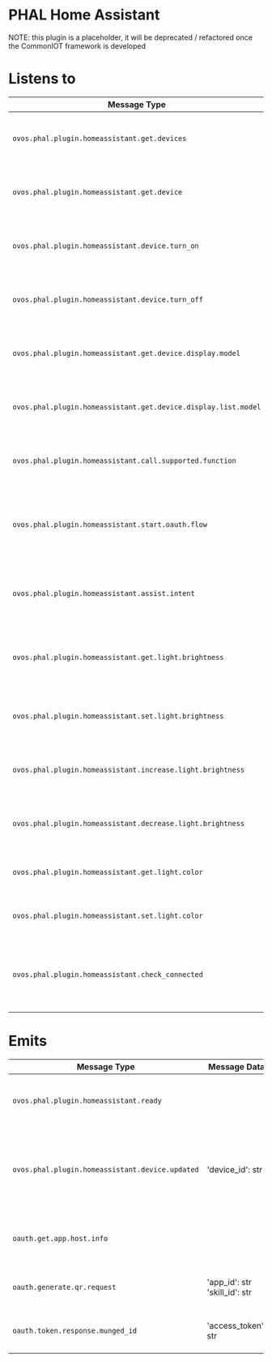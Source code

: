# PHAL Home Assistant

NOTE: this plugin is a placeholder, it will be deprecated / refactored once the CommonIOT framework is developed

# Listens to

| Message Type                                                   | Message Data                                                      | Description                                                      | Emitted Response Type                                                              | Handled by                           |
|----------------------------------------------------------------|-------------------------------------------------------------------|------------------------------------------------------------------|------------------------------------------------------------------------------------|--------------------------------------|
| `ovos.phal.plugin.homeassistant.get.devices`                   |                                                                   | Requests the list of devices from Home Assistant.                | `ovos.phal.plugin.homeassistant.get.devices.response`                              | handle_get_devices                   |
| `ovos.phal.plugin.homeassistant.get.device`                    | 'device_id': str                                                  | Requests information about a specific device.                    | `ovos.phal.plugin.homeassistant.get.device.response`                               | handle_get_device                    |
| `ovos.phal.plugin.homeassistant.device.turn_on`                | 'device_id': str                                                  | Sends a command to turn on a specific device.                    | `ovos.phal.plugin.homeassistant.device.turn_on.response`                           | handle_turn_on                       |
| `ovos.phal.plugin.homeassistant.device.turn_off`               | 'device_id': str                                                  | Sends a command to turn off a specific device.                   | `ovos.phal.plugin.homeassistant.device.turn_off.response`                          | handle_turn_off                      |
| `ovos.phal.plugin.homeassistant.get.device.display.model`      | 'device_id': str                                                  | Requests the display model of a specific device.                 | `ovos.phal.plugin.homeassistant.get.device.display.model.response`                 | handle_get_device_display_model      |
| `ovos.phal.plugin.homeassistant.get.device.display.list.model` |                                                                   | Requests a list of display models for all devices.               | `ovos.phal.plugin.homeassistant.get.device.display.list.model.response`            | handle_get_device_display_list_model |
| `ovos.phal.plugin.homeassistant.call.supported.function`       | 'device_id': str<br>'function_name': str<br>'function_args': dict | Calls a supported function on a device.                          | `ovos.phal.plugin.homeassistant.call.supported.function.response`                  | handle_call_supported_function       |
| `ovos.phal.plugin.homeassistant.start.oauth.flow`              | 'instance': str                                                   | Initiates the OAuth flow for a specific Home Assistant instance. | `oauth.get.app.host.info`<br>`oauth.generate.qr.request`<br>`oauth.token.response` | handle_start_oauth_flow              |
| `ovos.phal.plugin.homeassistant.assist.intent`                 | 'command': str                                                    | Passes an assist message to Home Assistant's Assist API.         | `ovos.phal.plugin.homeassistant.assist.intent.response`                            | handle_assist_message                |
| `ovos.phal.plugin.homeassistant.get.light.brightness`          | 'device_id': str                                                  | Requests the brightness level of a light device.                 | `ovos.phal.plugin.homeassistant.get.light.brightness.response`                     | handle_get_light_brightness          |
| `ovos.phal.plugin.homeassistant.set.light.brightness`          | 'device_id': str<br>'brightness': int                             | Sets the brightness level of a light device.                     | `ovos.phal.plugin.homeassistant.set.light.brightness.response`                     | handle_set_light_brightness          |
| `ovos.phal.plugin.homeassistant.increase.light.brightness`     | 'device_id': str                                                  | Increases the brightness of a light device.                      | `ovos.phal.plugin.homeassistant.increase.light.brightness.response`                | handle_increase_light_brightness     |
| `ovos.phal.plugin.homeassistant.decrease.light.brightness`     | 'device_id': str                                                  | Decreases the brightness of a light device.                      | `ovos.phal.plugin.homeassistant.decrease.light.brightness.response`                | handle_decrease_light_brightness     |
| `ovos.phal.plugin.homeassistant.get.light.color`               | 'device_id': str                                                  | Requests the color of a light device.                            | `ovos.phal.plugin.homeassistant.get.light.color.response`                          | handle_get_light_color               |
| `ovos.phal.plugin.homeassistant.set.light.color`               | 'device_id': str<br>'color': str                                  | Sets the color of a light device.                                | `ovos.phal.plugin.homeassistant.set.light.color.response`                          | handle_set_light_color               |
| `ovos.phal.plugin.homeassistant.check_connected`               |                                                                   | Checks if the plugin is connected to a Home Assistant instance.  | `ovos.phal.plugin.homeassistant.check_connected.response`                          | handle_check_connected               |

# Emits

| Message Type                                    | Message Data                     | Description                                                             | Trigger Message Type                                  | Handled by                   |
|-------------------------------------------------|----------------------------------|-------------------------------------------------------------------------|-------------------------------------------------------|------------------------------|
| `ovos.phal.plugin.homeassistant.ready`          |                                  | Signals that the Home Assistant plugin is ready.                        | `ovos.phal.plugin.homeassistant.setup.instance`       | init_configuration           |
| `ovos.phal.plugin.homeassistant.device.updated` | 'device_id': str                 | Signals that a device has been updated, requesting a new display model. | `ovos.phal.plugin.homeassistant.device.state.updated` | device_updated               |
| `oauth.get.app.host.info`                       |                                  | Requests host information for OAuth registration.                       | `oauth.get.app.host.info.response`                    | request_host_info_from_oauth |
| `oauth.generate.qr.request`                     | 'app_id': str<br>'skill_id': str | Requests QR code for OAuth registration.                                | `oauth.generate.qr.response`                          | start_oauth_flow             |
| `oauth.token.response.munged_id`                | 'access_token': str              | Receives the OAuth token response.                                      |                                                       | handle_token_oauth_response  |